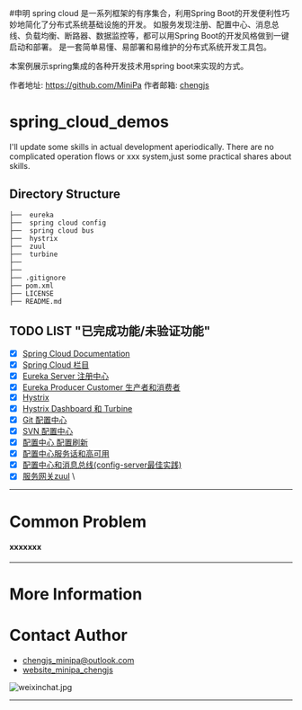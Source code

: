 #申明 
spring cloud 是一系列框架的有序集合，利用Spring Boot的开发便利性巧妙地简化了分布式系统基础设施的开发。
  如服务发现注册、配置中心、消息总线、负载均衡、断路器、数据监控等，都可以用Spring Boot的开发风格做到一键启动和部署。
  是一套简单易懂、易部署和易维护的分布式系统开发工具包。
  
  本案例展示spring集成的各种开发技术用spring boot来实现的方式。  

作者地址: https://github.com/MiniPa
作者邮箱: <a href="mailto:chengjs_minipa@outlook.com">chengjs</a>

# spring_cloud_demos

I'll update some skills in actual development aperiodically.
There are no complicated operation flows or xxx system,just some practical shares about skills.

## Directory Structure

```shell spring cloud projects
├──  eureka                                   
├──  spring cloud config                                
├──  spring cloud bus                                
├──  hystrix                                
├──  zuul                                
├──  turbine                                
├──  
├──  
├── .gitignore                                 
├── pom.xml                                    
├── LICENSE               
├── README.md               

```

## TODO LIST "已完成功能/未验证功能"

* [x] [Spring Cloud Documentation](https://springcloud.cc/spring-cloud-brixton.html)
* [x] [Spring Cloud 栏目]()
* [x] [Eureka Server 注册中心]()
* [x] [Eureka Producer Customer 生产者和消费者]()
* [x] [Hystrix]()
* [x] [Hystrix Dashboard 和 Turbine]()
* [x] [Git 配置中心]()
* [x] [SVN 配置中心]()
* [x] [配置中心 配置刷新]()
* [x] [配置中心服务话和高可用]()
* [x] [配置中心和消息总线(config-server最佳实践)]()
* [x] [服务网关zuul]()
\

--- 

# Common Problem

#### xxxxxxx

---


# More Information

[]()

# Contact Author
- [chengjs_minipa@outlook.com](mailto:chengjs_minipa@outlook.com)
- [website_minipa_chengjs](https://minipachengjs.wordpress.com/)

![weixinchat.jpg]()



---


